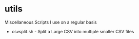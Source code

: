 # utils
Miscellaneous Scripts I use on a regular basis

- csvsplit.sh - Split a Large CSV into multiple smaller CSV files
